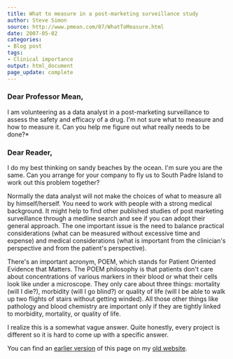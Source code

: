 ```yaml
---
title: What to measure in a post-marketing surveillance study
author: Steve Simon
source: http://www.pmean.com/07/WhatToMeasure.html
date: 2007-05-02
categories:
- Blog post
tags:
- Clinical importance
output: html_document
page_update: complete
---
```


### Dear Professor Mean,

I am volunteering as a data analyst in a post-marketing surveillance to assess the safety and efficacy of a drug. I'm not sure what to measure and how to measure it. Can you help me figure out what really needs to be done?*

### Dear Reader,

I do my best thinking on sandy beaches by the ocean. I'm sure you are the same. Can you arrange for your company to fly us to South Padre Island to work out this problem together?

Normally the data analyst will not make the choices of what to measure all by himself/herself. You need to work with people with a strong medical background. It might help to find other published studies of post marketing surveillance through a medline search and see if you can adopt their general approach. The one important issue is the need to balance practical considerations (what can be measured without excessive time and expense) and medical considerations (what is important from the clinician's perspective and from the patient's perspective).

There's an important acronym, POEM, which stands for Patient Oriented Evidence that Matters. The POEM philosophy is that patients don't care about concentrations of various markers in their blood or what their cells look like under a microscope. They only care about three things: mortality (will I die?), morbidity (will I go blind?) or quality of life (will I be able to walk up two flights of stairs without getting winded). All those other things like pathology and blood chemistry are important only if they are tightly linked to morbidity, mortality, or quality of life.

I realize this is a somewhat vague answer. Quite honestly, every project is different so it is hard to come up with a specific answer.

You can find an [earlier version][sim1] of this page on my [old website][sim2].

[sim1]: http://www.pmean.com/07/WhatToMeasure.html
[sim2]: http://www.pmean.com
